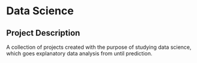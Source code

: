 # Data Science

## Project Description
A collection of projects created with the purpose of studying data
science, which goes explanatory data analysis from until prediction.